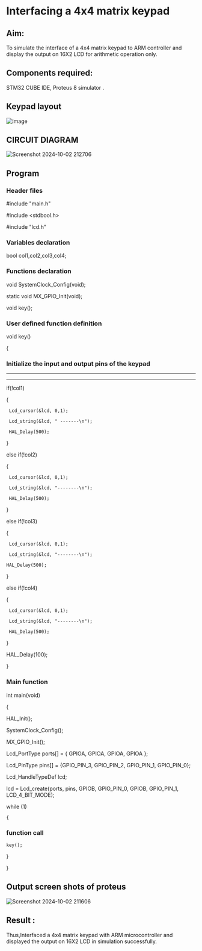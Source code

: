 # Interfacing a 4x4 matrix keypad

## Aim: 
To simulate the interface of a 4x4 matrix keypad to ARM controller and display the output on 16X2 LCD for arithmetic operation only.

## Components required: 
STM32 CUBE IDE, Proteus 8 simulator .

## Keypad layout

![image](https://github.com/user-attachments/assets/c24e7e27-7b0f-4904-becd-307fbf7dcba8)


## CIRCUIT DIAGRAM 
![Screenshot 2024-10-02 212706](https://github.com/user-attachments/assets/9155b4af-2822-4567-90cb-b984461e5319)


## Program
### Header files
#include "main.h"

#include <stdbool.h>

#include "lcd.h"

### Variables declaration
bool col1,col2,col3,col4;

### Functions declaration
void SystemClock_Config(void);

static void MX_GPIO_Init(void);

void key();

### User defined function definition
void key()

{

 ### Initialize the input and output pins of the keypad

  ---------

  ---------
 
  
  if(!col1)
	
  {
	
     Lcd_cursor(&lcd, 0,1);
	 	 
     Lcd_string(&lcd, " -------\n");
	 	 
     HAL_Delay(500);
	 
  }
	
  else if(!col2)
	
  {
	
     Lcd_cursor(&lcd, 0,1);
	 	 
     Lcd_string(&lcd, "--------\n");
	   
     HAL_Delay(500);
	 
  }
	
  else if(!col3)
	
  {
	
     Lcd_cursor(&lcd, 0,1);
	 	 
     Lcd_string(&lcd, "--------\n");
	  
    HAL_Delay(500);
	 
  }
	
  else if(!col4)
	
  {
	
     Lcd_cursor(&lcd, 0,1);
	 	 
     Lcd_string(&lcd, "--------\n");
	   
     HAL_Delay(500);
	 
  }
	
  HAL_Delay(100);

}

### Main function

int main(void)

{

  HAL_Init();
  
  SystemClock_Config();
  
  MX_GPIO_Init();
  
  Lcd_PortType ports[] = { GPIOA, GPIOA, GPIOA, GPIOA };
	
 Lcd_PinType pins[] = {GPIO_PIN_3, GPIO_PIN_2, GPIO_PIN_1, GPIO_PIN_0};

 Lcd_HandleTypeDef lcd;

 lcd = Lcd_create(ports, pins, GPIOB, GPIO_PIN_0, GPIOB, GPIO_PIN_1, LCD_4_BIT_MODE);
 
   while (1)
   
    {
  
  ### function call
  
    key();
	 
  }

}

## Output screen shots of proteus
![Screenshot 2024-10-02 211606](https://github.com/user-attachments/assets/acbe556f-298f-448e-a2d0-df17d222b9de)


## Result :
Thus,Interfaced a 4x4 matrix keypad with ARM microcontroller and displayed the output on 16X2 LCD in simulation successfully.
